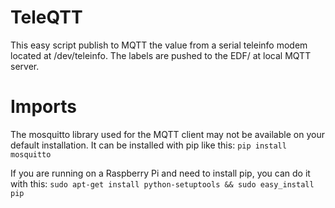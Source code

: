 TeleQTT
=======

This easy script publish to MQTT the value from a serial teleinfo modem located at /dev/teleinfo.
The labels are pushed to the EDF/<label> at local MQTT server.

Imports
=======
The mosquitto library used for the MQTT client may not be available on your default installation.  It can be installed with pip like this:
`pip install mosquitto`

If you are running on a Raspberry Pi and need to install pip, you can do it with this:
`sudo apt-get install python-setuptools && sudo easy_install pip`
